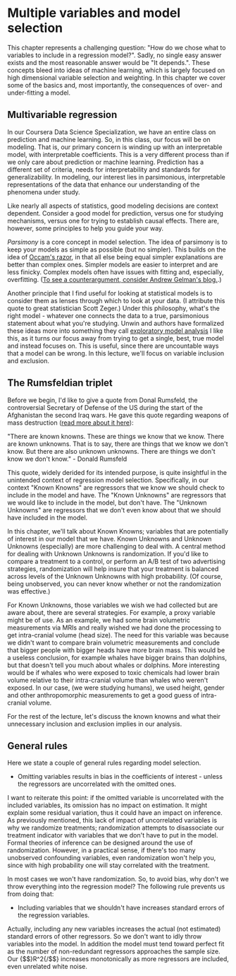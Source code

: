 # Multiple variables and model selection

This chapter represents a challenging question: "How do we chose
what to variables to include in a regression model?". Sadly, no
single easy answer exists and the most reasonable answer would be "It depends.".
These concepts bleed into ideas of machine learning, which is largely focused
on high dimensional variable selection and weighting.
In this chapter we cover some of the basics and, most importantly, the
consequences of over- and under-fitting a model.

## Multivariable regression
In our Coursera Data Science Specialization, we have an entire class on prediction and machine learning.
So, in this class, our focus will be on modeling. That is, our primary concern is winding up with an
interpretable model, with interpretable coefficients. This is a very different process than
if we only care about prediction or machine learning.
Prediction has a different set of criteria, needs for interpretability and standards for generalizability.
In modeling, our interest lies in parsimonious, interpretable representations of the data that enhance our
understanding of the phenomena under study.

Like nearly all aspects of statistics, good modeling decisions are context dependent. Consider
a good model for prediction, versus one for studying mechanisms, versus one for trying to establish causal effects.
There are, however, some principles to help you guide your way.

*Parsimony* is a core concept in model selection. The idea of parsimony is to keep your models as simple
as possible (but no simpler). This builds on the idea of [Occam's razor](https://en.wikipedia.org/wiki/Occam's_razor),
in that all else being equal simpler explanations are better than complex ones. Simpler models are easier
to interpret and are less finicky. Complex models often have issues with fitting and, especially, overfitting.
([To see a counterargument, consider Andrew Gelman's blog.](http://andrewgelman.com/2004/12/10/against_parsimo/).)

Another principle that I find useful for looking at statistical models is to consider them as lenses through
which to look at your data. (I attribute this quote to great statistician
Scott Zeger.) Under this philosophy, what's the right model - whatever one connects the data to a true, parsimonious statement about what you're
studying. Unwin and authors have formalized these ideas more into something they call [exploratory model analysis](http://www.sciencedirect.com/science/article/pii/S016794730200292X)
I like this, as it turns our focus away from trying to get a single, best, true model and instead focuses on.
This is useful, since there are uncountable ways that a model can be wrong.
In this lecture, we'll focus on variable inclusion and exclusion.


## The Rumsfeldian triplet

Before we begin, I'd like to give a quote from Donal Rumsfeld, the controversial Secretary of Defense of the US during
the start of the Afghanistan the second Iraq wars. He gave this quote regarding weapons of mass destruction
([read more about it here](https://en.wikipedia.org/wiki/There_are_known_knowns)):

"There are known knowns. These are things we know that we know. There are known unknowns. That is to say, there are things that we know we don't know. But there are also unknown unknowns. There are things we don't know we don't know." - Donald Rumsfeld

This quote, widely derided for its intended purpose, is quite insightful in the unintended
context of regression model selection. Specifically, in our context
"Known Knowns" are regressors that we know we should check to include in the model and have.
The "Known Unknowns" are regressors that we would like to include in the model, but don't have.
The "Unknown Unknowns" are regressors that we don't even know about that we should have included in the model.

In this chapter, we'll talk about Known Knowns; variables that are potentially of interest in our model that we have.
Known Unknowns and Unknown Unknowns (especially) are more challenging to deal with. A central method for dealing with
Unknown Unknowns is randomization. If you'd like to compare a treatment to a control, or perform an A/B test of two
advertising strategies, randomization will help insure that your treatment is balanced across levels of the Unknown
Unknowns with high probability. (Of course, being unobserved, you can never know whether or not the randomization was
effective.)

For Known Unknowns, those variables we wish we had collected but are aware about, there are several strategies.
For example, a proxy variable might be of use. As an example, we had some brain volumetric measurements via MRIs
and really wished we had done the processing to get intra-cranial volume (head size). The need for this variable
was because we didn't want to compare brain volumetric measurements and conclude that bigger people with bigger
heads have more brain mass. This would be a useless conclusion, for example whales have bigger brains than dolphins,
but that doesn't tell you much about whales or dolphins. More interesting would be if whales who were exposed to toxic chemicals had lower
brain volume relative to their intra-cranial volume than whales who weren't exposed. In our case, (we were studying humans),
we used height, gender and other anthropomorphic measurements to get a good guess of intra-cranial volume.

For the rest of the lecture, let's discuss the known knowns and what their unnecessary inclusion and exclusion implies
in our analysis.

## General rules
Here we state a couple of general rules regarding model selection.

* Omitting variables results in bias in the coefficients of interest - unless the regressors are uncorrelated with the omitted ones.

I want to reiterate this point: if the omitted variable is uncorrelated with the included variables, its omission has no impact
on estimation. It might explain some residual variation, thus it could have an impact on inference.
As previously mentioned, this lack of impact of uncorrelated variables is why we randomize treatments;
randomization attempts to disassociate our treatment indicator with variables that we don't have to put in the model. Formal
theories of inference can be designed around the use of randomization.  However,
in a practical sense, if there's too many unobserved confounding variables, even randomization won't help you, since
with high probability one will stay correlated with the treatment.

In most cases we won't have randomization. So, to avoid bias, why don't we throw everything into the regression model?
The following rule prevents us from doing that:

* Including variables that we shouldn't have increases standard errors of the regression variables.

Actually, including any new variables increases the actual (not estimated) standard errors of other regressors.
So we don't want to idly throw variables into the model. In addition the model must tend toward perfect
fit as the number of non-redundant regressors approaches the sample size.  Our {$$}R^2{/$$}
increases monotonically as more regressors are included, even unrelated white noise.

<!--
## Plot of $R^2$ versus $n$
For simulations as the number of variables included equals increases to $n=100$.
No actual regression relationship exist in any simulation
<div class="rimage center"><img src="fig/unnamed-chunk-1.png" title="plot of chunk unnamed-chunk-1" alt="plot of chunk unnamed-chunk-1" class="plot" /></div>


---
## Variance inflation

```r
n <- 100; nosim <- 1000
x1 <- rnorm(n); x2 <- rnorm(n); x3 <- rnorm(n);
betas <- sapply(1 : nosim, function(i){
  y <- x1 + rnorm(n, sd = .3)
  c(coef(lm(y ~ x1))[2],
    coef(lm(y ~ x1 + x2))[2],
    coef(lm(y ~ x1 + x2 + x3))[2])
})
round(apply(betas, 1, sd), 5)
```

```
     x1      x1      x1
0.02839 0.02872 0.02884
```


---
## Variance inflation

```r
n <- 100; nosim <- 1000
x1 <- rnorm(n); x2 <- x1/sqrt(2) + rnorm(n) /sqrt(2)
x3 <- x1 * 0.95 + rnorm(n) * sqrt(1 - 0.95^2);
betas <- sapply(1 : nosim, function(i){
  y <- x1 + rnorm(n, sd = .3)
  c(coef(lm(y ~ x1))[2],
    coef(lm(y ~ x1 + x2))[2],
    coef(lm(y ~ x1 + x2 + x3))[2])
})
round(apply(betas, 1, sd), 5)
```

```
     x1      x1      x1
0.03131 0.04270 0.09653
```



---
## Variance inflation factors
* Notice variance inflation was much worse when we included a variable that
was highly related to `x1`.
* We don't know $\sigma$, so we can only estimate the increase in the actual standard error of the coefficients for including a regressor.
* However, $\sigma$ drops out of the relative standard errors. If one sequentially adds variables, one can check the variance (or sd) inflation for including each one.
* When the other regressors are actually orthogonal to the regressor of interest, then there is no variance inflation.
* The variance inflation factor (VIF) is the increase in the variance for the ith regressor compared to the ideal setting where it is orthogonal to the other regressors.
  * (The square root of the VIF is the increase in the sd ...)
* Remember, variance inflation is only part of the picture. We want to include certain variables, even if they dramatically inflate our variance.

---
## Revisting our previous simulation

```r
##doesn't depend on which y you use,
y <- x1 + rnorm(n, sd = .3)
a <- summary(lm(y ~ x1))$cov.unscaled[2,2]
c(summary(lm(y ~ x1 + x2))$cov.unscaled[2,2],
  summary(lm(y~ x1 + x2 + x3))$cov.unscaled[2,2]) / a
```

```
[1] 1.895 9.948
```

```r
temp <- apply(betas, 1, var); temp[2 : 3] / temp[1]
```

```
   x1    x1
1.860 9.506
```

---
## Swiss data

```r
data(swiss);
fit1 <- lm(Fertility ~ Agriculture, data = swiss)
a <- summary(fit1)$cov.unscaled[2,2]
fit2 <- update(fit, Fertility ~ Agriculture + Examination)
fit3 <- update(fit, Fertility ~ Agriculture + Examination + Education)
  c(summary(fit2)$cov.unscaled[2,2],
    summary(fit3)$cov.unscaled[2,2]) / a
```

```
[1] 1.892 2.089
```


---
## Swiss data VIFs,

```r
library(car)
fit <- lm(Fertility ~ . , data = swiss)
vif(fit)
```

```
     Agriculture      Examination        Education         Catholic Infant.Mortality
           2.284            3.675            2.775            1.937            1.108
```

```r
sqrt(vif(fit)) #I prefer sd
```

```
     Agriculture      Examination        Education         Catholic Infant.Mortality
           1.511            1.917            1.666            1.392            1.052
```


---
## What about residual variance estimation?
* Assuming that the model is linear with additive iid errors (with finite variance), we can mathematically describe the impact of omitting necessary variables or including unnecessary ones.
  * If we underfit the model, the variance estimate is biased.
  * If we correctly or overfit the model, including all necessary covariates and/or unnecessary covariates, the variance estimate is unbiased.
    * However, the variance of the variance is larger if we include unnecessary variables.

---
## Covariate model selection
* Automated covariate selection is a difficult topic. It depends heavily on how rich of a covariate space one wants to explore.
  * The space of models explodes quickly as you add interactions and polynomial terms.
* In the prediction class, we'll cover many modern methods for traversing large model spaces for the purposes of prediction.
* Principal components or factor analytic models on covariates are often useful for reducing complex covariate spaces.
* Good design can often eliminate the need for complex model searches at analyses; though often control over the design is limited.
* If the models of interest are nested and without lots of parameters differentiating them, it's fairly uncontroversial to use nested likelihood ratio tests. (Example to follow.)
* My favoriate approach is as follows. Given a coefficient that I'm interested in, I like to use covariate adjustment and multiple models to probe that effect to evaluate it for robustness and to see what other covariates knock it out.  This isn't a terribly systematic approach, but it tends to teach you a lot about the the data as you get your hands dirty.

---
## How to do nested model testing in R

```r
fit1 <- lm(Fertility ~ Agriculture, data = swiss)
fit3 <- update(fit, Fertility ~ Agriculture + Examination + Education)
fit5 <- update(fit, Fertility ~ Agriculture + Examination + Education + Catholic + Infant.Mortality)
anova(fit1, fit3, fit5)
```

```
Analysis of Variance Table

Model 1: Fertility ~ Agriculture
Model 2: Fertility ~ Agriculture + Examination + Education
Model 3: Fertility ~ Agriculture + Examination + Education + Catholic +
    Infant.Mortality
  Res.Df  RSS Df Sum of Sq    F  Pr(>F)
1     45 6283
2     43 3181  2      3102 30.2 8.6e-09 ***
3     41 2105  2      1076 10.5 0.00021 ***
---
Signif. codes:  0 '***' 0.001 '**' 0.01 '*' 0.05 '.' 0.1 ' ' 1
```
-->

